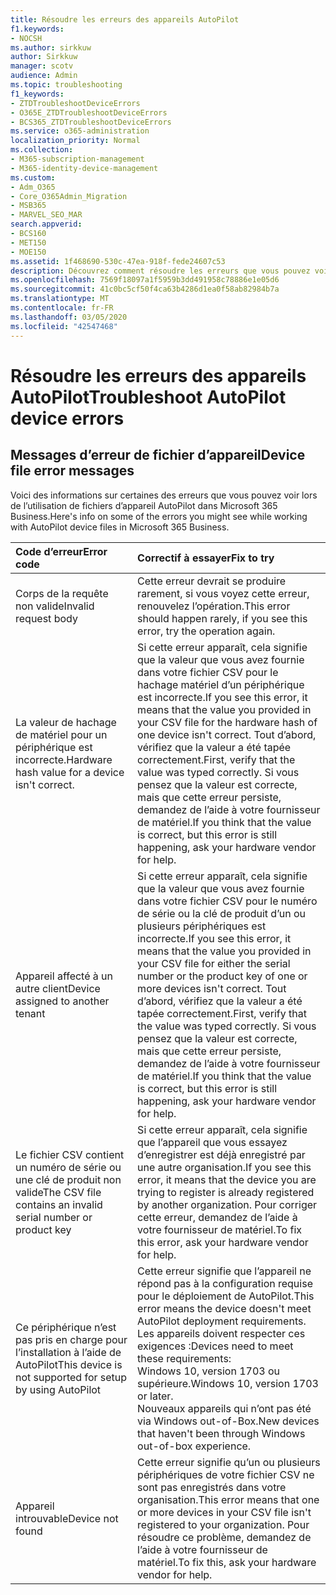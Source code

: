 ```yaml
---
title: Résoudre les erreurs des appareils AutoPilot
f1.keywords:
- NOCSH
ms.author: sirkkuw
author: Sirkkuw
manager: scotv
audience: Admin
ms.topic: troubleshooting
f1_keywords:
- ZTDTroubleshootDeviceErrors
- O365E_ZTDTroubleshootDeviceErrors
- BCS365_ZTDTroubleshootDeviceErrors
ms.service: o365-administration
localization_priority: Normal
ms.collection:
- M365-subscription-management
- M365-identity-device-management
ms.custom:
- Adm_O365
- Core_O365Admin_Migration
- MSB365
- MARVEL_SEO_MAR
search.appverid:
- BCS160
- MET150
- MOE150
ms.assetid: 1f468690-530c-47ea-918f-fede24607c53
description: Découvrez comment résoudre les erreurs que vous pouvez voir lors de l’utilisation de fichiers d’appareil AutoPilot dans Microsoft 365 Business.
ms.openlocfilehash: 7569f18097a1f5959b3dd491958c78886e1e05d6
ms.sourcegitcommit: 41c0bc5cf50f4ca63b4286d1ea0f58ab82984b7a
ms.translationtype: MT
ms.contentlocale: fr-FR
ms.lasthandoff: 03/05/2020
ms.locfileid: "42547468"
---
```

# <a name="troubleshoot-autopilot-device-errors"></a><span data-ttu-id="9b9f5-103">Résoudre les erreurs des appareils AutoPilot</span><span class="sxs-lookup"><span data-stu-id="9b9f5-103">Troubleshoot AutoPilot device errors</span></span>

## <a name="device-file-error-messages"></a><span data-ttu-id="9b9f5-104">Messages d’erreur de fichier d’appareil</span><span class="sxs-lookup"><span data-stu-id="9b9f5-104">Device file error messages</span></span>

<span data-ttu-id="9b9f5-105">Voici des informations sur certaines des erreurs que vous pouvez voir lors de l’utilisation de fichiers d’appareil AutoPilot dans Microsoft 365 Business.</span><span class="sxs-lookup"><span data-stu-id="9b9f5-105">Here's info on some of the errors you might see while working with AutoPilot device files in Microsoft 365 Business.</span></span> 
  
|<span data-ttu-id="9b9f5-106">**Code d’erreur**</span><span class="sxs-lookup"><span data-stu-id="9b9f5-106">**Error code**</span></span>|<span data-ttu-id="9b9f5-107">**Correctif à essayer**</span><span class="sxs-lookup"><span data-stu-id="9b9f5-107">**Fix to try**</span></span>|
|:-----|:-----|
|<span data-ttu-id="9b9f5-108">Corps de la requête non valide</span><span class="sxs-lookup"><span data-stu-id="9b9f5-108">Invalid request body</span></span>  <br/> |<span data-ttu-id="9b9f5-109">Cette erreur devrait se produire rarement, si vous voyez cette erreur, renouvelez l’opération.</span><span class="sxs-lookup"><span data-stu-id="9b9f5-109">This error should happen rarely, if you see this error, try the operation again.</span></span>  <br/> |
|<span data-ttu-id="9b9f5-110">La valeur de hachage de matériel pour un périphérique est incorrecte.</span><span class="sxs-lookup"><span data-stu-id="9b9f5-110">Hardware hash value for a device isn't correct.</span></span>  <br/> |<span data-ttu-id="9b9f5-111">Si cette erreur apparaît, cela signifie que la valeur que vous avez fournie dans votre fichier CSV pour le hachage matériel d’un périphérique est incorrecte.</span><span class="sxs-lookup"><span data-stu-id="9b9f5-111">If you see this error, it means that the value you provided in your CSV file for the hardware hash of one device isn't correct.</span></span> <span data-ttu-id="9b9f5-112">Tout d’abord, vérifiez que la valeur a été tapée correctement.</span><span class="sxs-lookup"><span data-stu-id="9b9f5-112">First, verify that the value was typed correctly.</span></span> <span data-ttu-id="9b9f5-113">Si vous pensez que la valeur est correcte, mais que cette erreur persiste, demandez de l’aide à votre fournisseur de matériel.</span><span class="sxs-lookup"><span data-stu-id="9b9f5-113">If you think that the value is correct, but this error is still happening, ask your hardware vendor for help.</span></span>  <br/> |
|<span data-ttu-id="9b9f5-114">Appareil affecté à un autre client</span><span class="sxs-lookup"><span data-stu-id="9b9f5-114">Device assigned to another tenant</span></span>  <br/> |<span data-ttu-id="9b9f5-115">Si cette erreur apparaît, cela signifie que la valeur que vous avez fournie dans votre fichier CSV pour le numéro de série ou la clé de produit d’un ou plusieurs périphériques est incorrecte.</span><span class="sxs-lookup"><span data-stu-id="9b9f5-115">If you see this error, it means that the value you provided in your CSV file for either the serial number or the product key of one or more devices isn't correct.</span></span> <span data-ttu-id="9b9f5-116">Tout d’abord, vérifiez que la valeur a été tapée correctement.</span><span class="sxs-lookup"><span data-stu-id="9b9f5-116">First, verify that the value was typed correctly.</span></span> <span data-ttu-id="9b9f5-117">Si vous pensez que la valeur est correcte, mais que cette erreur persiste, demandez de l’aide à votre fournisseur de matériel.</span><span class="sxs-lookup"><span data-stu-id="9b9f5-117">If you think that the value is correct, but this error is still happening, ask your hardware vendor for help.</span></span>  <br/> |
|<span data-ttu-id="9b9f5-118">Le fichier CSV contient un numéro de série ou une clé de produit non valide</span><span class="sxs-lookup"><span data-stu-id="9b9f5-118">The CSV file contains an invalid serial number or product key</span></span>  <br/> |<span data-ttu-id="9b9f5-119">Si cette erreur apparaît, cela signifie que l’appareil que vous essayez d’enregistrer est déjà enregistré par une autre organisation.</span><span class="sxs-lookup"><span data-stu-id="9b9f5-119">If you see this error, it means that the device you are trying to register is already registered by another organization.</span></span> <span data-ttu-id="9b9f5-120">Pour corriger cette erreur, demandez de l’aide à votre fournisseur de matériel.</span><span class="sxs-lookup"><span data-stu-id="9b9f5-120">To fix this error, ask your hardware vendor for help.</span></span>  <br/> |
|<span data-ttu-id="9b9f5-121">Ce périphérique n’est pas pris en charge pour l’installation à l’aide de AutoPilot</span><span class="sxs-lookup"><span data-stu-id="9b9f5-121">This device is not supported for setup by using AutoPilot</span></span>  <br/> | <span data-ttu-id="9b9f5-122">Cette erreur signifie que l’appareil ne répond pas à la configuration requise pour le déploiement de AutoPilot.</span><span class="sxs-lookup"><span data-stu-id="9b9f5-122">This error means the device doesn't meet AutoPilot deployment requirements.</span></span> <span data-ttu-id="9b9f5-123">Les appareils doivent respecter ces exigences :</span><span class="sxs-lookup"><span data-stu-id="9b9f5-123">Devices need to meet these requirements:</span></span>  <br/>  <span data-ttu-id="9b9f5-124">Windows 10, version 1703 ou supérieure.</span><span class="sxs-lookup"><span data-stu-id="9b9f5-124">Windows 10, version 1703 or later.</span></span>  <br/>  <span data-ttu-id="9b9f5-125">Nouveaux appareils qui n’ont pas été via Windows out-of-Box.</span><span class="sxs-lookup"><span data-stu-id="9b9f5-125">New devices that haven't been through Windows out-of-box experience.</span></span>  <br/> |
|<span data-ttu-id="9b9f5-126">Appareil introuvable</span><span class="sxs-lookup"><span data-stu-id="9b9f5-126">Device not found</span></span>  <br/> |<span data-ttu-id="9b9f5-127">Cette erreur signifie qu’un ou plusieurs périphériques de votre fichier CSV ne sont pas enregistrés dans votre organisation.</span><span class="sxs-lookup"><span data-stu-id="9b9f5-127">This error means that one or more devices in your CSV file isn't registered to your organization.</span></span> <span data-ttu-id="9b9f5-128">Pour résoudre ce problème, demandez de l’aide à votre fournisseur de matériel.</span><span class="sxs-lookup"><span data-stu-id="9b9f5-128">To fix this, ask your hardware vendor for help.</span></span>  <br/> |

